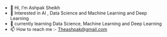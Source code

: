 - 👋 Hi, I’m Ashpak Sheikh
- 👀 Interested in AI , Data Science and Machine Learning and Deep Learning
- 🌱 currently learning Data Science, Machine Learning and Deep Learning
- 📫 How to reach me :- Theashpak@gmail.com
